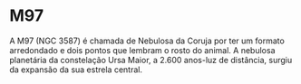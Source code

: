 # M97

A M97 (NGC 3587) é chamada de Nebulosa da Coruja por ter um formato arredondado e dois pontos que lembram o rosto do animal. A nebulosa planetária da constelação Ursa Maior, a 2.600 anos-luz de distância, surgiu da expansão da sua estrela central.
